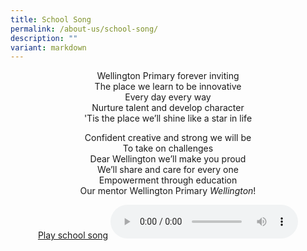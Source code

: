 ```yaml
---
title: School Song
permalink: /about-us/school-song/
description: ""
variant: markdown
---
```

<center> Wellington Primary forever inviting <br>
The place we learn to be innovative <br>
Every day every way <br>
Nurture talent and develop character <br>
'Tis the place we’ll shine like a star in life

<p> 

Confident creative and strong we will be <br>
To take on challenges <br>
Dear Wellington we’ll make you proud <br>
We’ll share and care for every one <br>
Empowerment through education <br>
Our mentor Wellington Primary&nbsp;*Wellington*!

</p><p>
	
[Play school song](https://drive.google.com/file/d/18pnWq78vQiouiYF54hMjC2ex_9IBdxYp/view?usp=sharing)
<audio autoplay="" controls="">
  <source src="https://docs.google.com/uc?export=download&amp;id=18pnWq78vQiouiYF54hMjC2ex_9IBdxYp">
</audio></p></center>